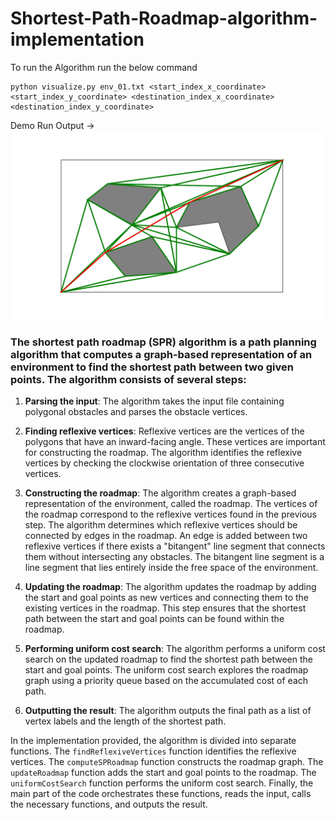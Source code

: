 # Shortest-Path-Roadmap-algorithm-implementation
To run the Algorithm run the below command
```
python visualize.py env_01.txt <start_index_x_coordinate> <start_index_y_coordinate> <destination_index_x_coordinate> <destination_index_y_coordinate>
```
Demo Run Output ->
<img src  = "https://github.com/parthjain99/Shortest-Path-Roadmap-algorithm-implementation/blob/main/Figure_1.png"></img>

### The shortest path roadmap (SPR) algorithm is a path planning algorithm that computes a graph-based representation of an environment to find the shortest path between two given points. The algorithm consists of several steps:

1. **Parsing the input**: The algorithm takes the input file containing polygonal obstacles and parses the obstacle vertices.

2. **Finding reflexive vertices**: Reflexive vertices are the vertices of the polygons that have an inward-facing angle. These vertices are important for constructing the roadmap. The algorithm identifies the reflexive vertices by checking the clockwise orientation of three consecutive vertices.

3. **Constructing the roadmap**: The algorithm creates a graph-based representation of the environment, called the roadmap. The vertices of the roadmap correspond to the reflexive vertices found in the previous step. The algorithm determines which reflexive vertices should be connected by edges in the roadmap. An edge is added between two reflexive vertices if there exists a "bitangent" line segment that connects them without intersecting any obstacles. The bitangent line segment is a line segment that lies entirely inside the free space of the environment.

4. **Updating the roadmap**: The algorithm updates the roadmap by adding the start and goal points as new vertices and connecting them to the existing vertices in the roadmap. This step ensures that the shortest path between the start and goal points can be found within the roadmap.

5. **Performing uniform cost search**: The algorithm performs a uniform cost search on the updated roadmap to find the shortest path between the start and goal points. The uniform cost search explores the roadmap graph using a priority queue based on the accumulated cost of each path.

6. **Outputting the result**: The algorithm outputs the final path as a list of vertex labels and the length of the shortest path.

In the implementation provided, the algorithm is divided into separate functions. The `findReflexiveVertices` function identifies the reflexive vertices. The `computeSPRoadmap` function constructs the roadmap graph. The `updateRoadmap` function adds the start and goal points to the roadmap. The `uniformCostSearch` function performs the uniform cost search. Finally, the main part of the code orchestrates these functions, reads the input, calls the necessary functions, and outputs the result.
